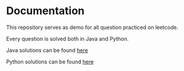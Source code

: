 # Documentation 

This repository serves as demo for all question practiced on leetcode. 

Every question is solved both in Java and Python.

Java solutions can be found [here](https://github.com/jayzhou125/leetcode-questions/tree/main/Java%20solutions)

Python solutions can be found [here](https://github.com/jayzhou125/leetcode-questions/tree/main/Python%20solutions)
